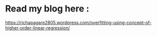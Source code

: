 # Read my blog here : 
https://richapagare2805.wordpress.com/overfitting-using-concept-of-higher-order-linear-regression/
